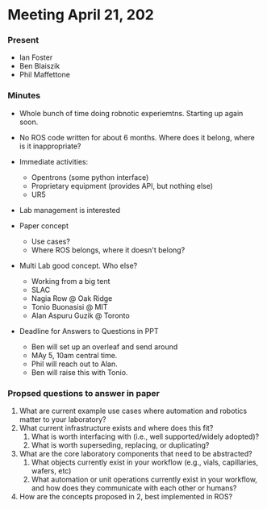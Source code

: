 # Meeting April 21, 202

### Present
- Ian Foster
- Ben Blaiszik
- Phil Maffettone

### Minutes
- Whole bunch of time doing robnotic experiemtns. Starting up again soon.
- No ROS code written for about 6 months. Where does it belong, where is it inappropriate? 
- Immediate activities:
  - Opentrons (some python interface)
  - Proprietary equipment (provides API, but nothing else)
  - UR5
- Lab management is interested

- Paper concept
  - Use cases?
  - Where ROS belongs, where it doesn't belong?

- Multi Lab good concept. Who else?
  - Working from a big tent
  - SLAC
  - Nagia Row @ Oak Ridge
  - Tonio Buonasisi @ MIT
  - Alan Aspuru Guzik @ Toronto 

- Deadline for Answers to Questions in PPT
  - Ben will set up an overleaf and send around 
  - MAy 5, 10am central time.
  - Phil will reach out to Alan. 
  - Ben will raise this with Tonio. 


### Propsed questions to answer in paper

1. What are current example use cases where automation and robotics matter to your laboratory? 
2. What current infrastructure exists and where does this fit? 
   1. What is worth interfacing with (i.e., well supported/widely adopted)? 
   2. What is worth superseding, replacing, or duplicating? 
3. What are the core laboratory components that need to be abstracted? 
   1. What objects currently exist in your workflow (e.g., vials, capillaries, wafers, etc)
   2. What automation or unit operations currently exist in your workflow, and how does they communicate with each other or humans?
4. How are the concepts proposed in 2, best implemented in ROS?
